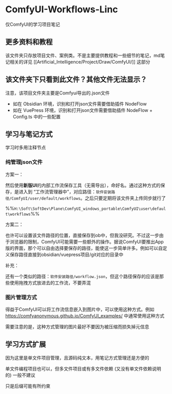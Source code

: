 # ComfyUI-Workflows-Linc
 
仅ComfyUI的学习项目笔记

## 更多资料和教程

该文件夹只存放项目文件、案例类。不是主要提供教程和一些细节的笔记，md笔记相关的详见 [[Artificial_Intelligence/Project/Draw/ComfyUI/]] 这部分
## 该文件夹下只看到此文件？其他文件无法显示？

注意，该项目文件夹主要是Comfyui导出的.json文件

- 如在 Obsidian 环境，识别和打开json文件需要借助插件 NodeFlow
- 如在 VuePress 环境，识别和打开json文件需要借助插件 NodeFlow + Config.ts 中的一些配置

## 学习与笔记方式

学习时多用注释节点

### 纯管理json文件

方案一：

然后使用**新版UI**的内部工作流保存工具（无需导出），命好名。通过这种方式的保存，是进入到 “工作流管理器中”，对应路径：`软件安装路径/ComfyUI/user/default/workflows`。之后只要定期将该文件夹上传同步就行了

%%`H:\Soft\SoftDev\Plane\ComfyUI_windows_portable\ComfyUI\user\default\workflows`%%

方案二：

也许可以设置该文件路径的位置，直接保存到ob中，但我没研究。不过这一步由于浏览器的限制，ComfyUI可能需要一些额外的操作。据说ComfyUI要推出App版的界面，那个可以自由选择要保存的路径，能使这一步简单许多。例如可以自定义保存路径直接到obsidian/vuepress项目/git对应的目录中

补充：

还有一个类似的路径：`软件安装路径/workflow.json`，但这个路径保存的应该是那些使用拖拽方式放进去的工作流，不要弄混

### 图片管理方式

得益于ComfyUI可以将工作流信息嵌入到图片中，可以使用这种方式。例如 https://comfyanonymous.github.io/ComfyUI_examples/ 中通常使用这种方式

需要注意的是，这种方式管理的图片最好不要因为被压缩而损失掉元信息

## 学习方式扩展

因为这里是单文件项目管理，且源码纯文本，用笔记方式管理还是方便的

单文件编程项目也可以，但多文件项目或有多文件依赖 (又没有单文件依赖说明的) 一般不建议

只是后缀可能有所约束


